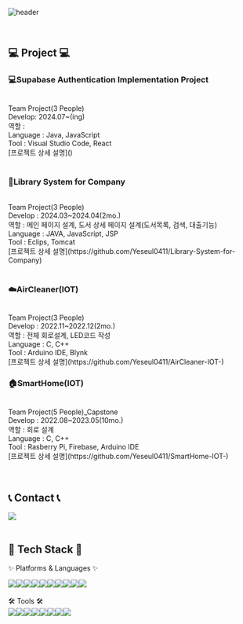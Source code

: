 ![header](https://capsule-render.vercel.app/api?type=venom&height=200&text=%20Yeseul's%20Github!&fontSize=70&color=0:8871e5,100:b678c4&stroke=b678c4)


<br>


## 💻 Project 💻
<div>
	<h3>💻Supabase Authentication Implementation Project</h3>
<br>
Team Project(3 People)
<br>
Develop: 2024.07~(ing)
<br>
역할 :
<br>
Language : Java, JavaScript
<br>
Tool : Visual Studio Code, React
<br>
[프로젝트 상세 설명]()
</div>

<br />

<div>
	<h3>📖Library System for Company</h3>
<br>
Team Project(3 People)
<br>
Develop : 2024.03~2024.04(2mo.)
<br>
역할 :  메인 페이지 설계, 도서 상세 페이지 설계(도서목록, 검색, 대출기능)
<br>
Language : JAVA, JavaScript, JSP
<br>
Tool : Eclips, Tomcat
<br>
[프로젝트 상세 설명](https://github.com/Yeseul0411/Library-System-for-Company)
</div>

<br />

<div>
	<h3>☁️AirCleaner(IOT)</h3>
<br>
Team Project(3 People)
<br>
Develop : 2022.11~2022.12(2mo.)
<br>
역할 : 전체 회로설계, LED코드 작성
<br>
Language : C, C++
<br>
Tool : Arduino IDE, Blynk
<br>
[프로젝트 상세 설명](https://github.com/Yeseul0411/AirCleaner-IOT-)
</div>


<div>
	<h3>🏠SmartHome(IOT)</h3>
 <br>
Team Project(5 People)_Capstone
<br>
Develop : 2022.08~2023.05(10mo.)
<br>
역할 : 회로 설계
<br>
Language : C, C++
<br>
Tool : Rasberry Pi, Firebase, Arduino IDE
<br>
[프로젝트 상세 설명](https://github.com/Yeseul0411/SmartHome-IOT-)
</div>
<br>


<br>

## 📞 Contact 📞
<div style="display:flex; flex-direction:row;">
    <a href="mailto:ys4412202@gmail.com">
        <img src="https://img.shields.io/badge/Gmail-EA4335?style=for-the-badge&logo=Gmail&logoColor=white"> 
    </a>
</div><br>
    
## 🔨 Tech Stack 🔨
✨ Platforms & Languages ✨
<div style="display:flex; flex-direction:row;">
    <img src="https://img.shields.io/badge/Java-007396?style=flat&logo=Conda-Forge&logoColor=white" />
	<img src="https://img.shields.io/badge/HTML5-E34F26?style=flat&logo=HTML5&logoColor=white" />
	<img src="https://img.shields.io/badge/CSS3-1572B6?style=flat&logo=CSS3&logoColor=white" />
	<img src="https://img.shields.io/badge/JavaScript-F7DF1E?style=flat&logo=JavaScript&logoColor=white" />
	<img src="https://img.shields.io/badge/jQuery-0769AD?style=flat&logo=jQuery&logoColor=white" />
	<br>
	<img src="https://img.shields.io/badge/c++-00599C?style=flat&logo=c%2B%2B&logoColor=white">
	<img src="https://img.shields.io/badge/c-A8B9CC?style=flat&logo=c&logoColor=white">
	<img src="https://img.shields.io/badge/python-3776AB?style=flat&logo=python&logoColor=white">
	<img src="https://img.shields.io/badge/Oracle%20SQL-F80000?style=flat&logo=Oracle&logoColor=white" />
	<img src="https://img.shields.io/badge/react-61DAFB?style=flat&logo=react&logoColor=black">
</div><br>
🛠 Tools 🛠
<div style="display:flex; flex-direction:row;">
	<img src="https://img.shields.io/badge/Eclipse%20IDE-2C2255?style=flat&logo=EclipseIDE&logoColor=white" />
	<img src="https://img.shields.io/badge/Visual%20Studio%20Code-007ACC?style=flat&logo=VisualStudioCode&logoColor=white" />
	<img src="https://img.shields.io/badge/Visual%20Studio-66459B?style=flat&logo=VisualStudio&logoColor=white" />
	<br>
	<img src="https://img.shields.io/badge/Tomcat-F8DC75?style=flat&logo=ApacheTomcat&logoColor=white" />
	<img src="https://img.shields.io/badge/GitHub-181717?style=flat&logo=GitHub&logoColor=white" />
	<img src="https://img.shields.io/badge/Arduino-00878F?style=flat&logo=Arduino&logoColor=white" />
	<img src="https://img.shields.io/badge/Raspberry%20Pi-A22846?style=flat&logo=raspberrypi&logoColor=white" />
	<img src="https://img.shields.io/badge/Firebase-DD2C00?style=flat&logo=firebase&logoColor=white" />
</div>
</div>
